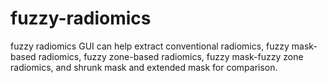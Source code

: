 # fuzzy-radiomics
fuzzy radiomics GUI can help extract conventional radiomics, fuzzy mask-based radiomics, fuzzy zone-based radiomics, fuzzy mask-fuzzy zone radiomics, and shrunk mask and extended mask for comparison.
